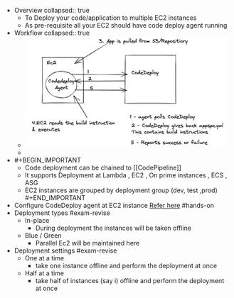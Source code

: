 - Overview
  collapsed:: true
	- To Deploy your code/application to multiple EC2 instances
	- As pre-requisite all your EC2 should have code deploy agent running
- Workflow
  collapsed:: true
	- ![image.png](../assets/image_1648145458219_0.png)
	-
- #+BEGIN_IMPORTANT
  - Code deployment can be chained to [[CodePipeline]] 
  - It supports Deployment at Lambda , EC2 , On prime instances , ECS , ASG
  - EC2 instances are grouped by deployment group (dev, test ,prod)
  #+END_IMPORTANT
- Configure CodeDeploy agent at EC2 instance [Refer here](https://docs.aws.amazon.com/codedeploy/latest/userguide/instances-ec2-configure.html) #hands-on
- Deployment types #exam-revise
	- In-place
		- During deployment the instances will be taken offline
	- Blue / Green
		- Parallel Ec2 will be maintained here
- Deployment settings #exam-revise
	- One at a time
		- take one instance offline and perform the deployment at once
	- Half at a time
		- take half of instances (say i) offline and perform the deployment at once
